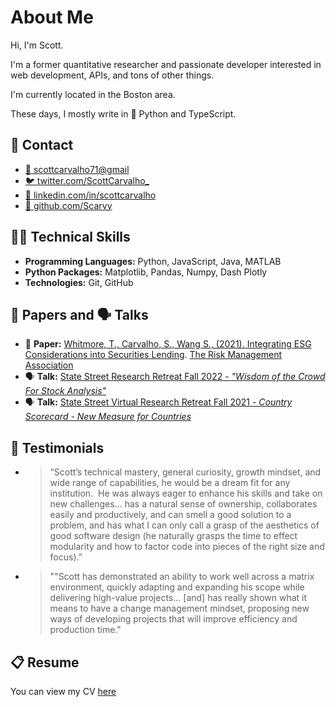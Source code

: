 # About Me

Hi, I'm Scott.

I'm a former quantitative researcher and passionate developer interested in web development, APIs, and tons of other things.

I'm currently located in the Boston area.

These days, I mostly write in 🐍 Python and TypeScript.

## 📩 Contact

- [📧 scottcarvalho71@gmail](mailto:scottcarvalho71@gmail)
- [🐦 twitter.com/ScottCarvalho_](https://twitter.com/ScottCarvalho_)
- [🔗 linkedin.com/in/scottcarvalho](https://www.linkedin.com/in/scottcarvalho)
- [👾 github.com/Scarvy](https://github.com/Scarvy)

## 👨‍💻 Technical Skills

- **Programming Languages:** Python, JavaScript, Java, MATLAB
- **Python Packages:** Matplotlib, Pandas, Numpy, Dash Plotly
- **Technologies:** Git, GitHub

## 📄 Papers and 🗣 Talks

- 📄 **Paper:** [Whitmore, T., Carvalho, S., Wang S., (2021). Integrating ESG Considerations into Securities Lending](extra/Integrating-ESG-Considerations-RMA-Doc-202108.pdf). [The Risk Management Association](https://www.rmahq.org/press-releases/2021/rma-commissioned-white-paper-provides-academic-review-of-esg-data-landscape-and-proposes-best-practices-to-incorporate-esg-into-securities-lending/?gmssopc=1)
- 🗣 **Talk:** [State Street Research Retreat Fall 2022 - *"Wisdom of the Crowd For Stock Analysis"*](https://www.statestreet.com/us/en/asset-manager/insights/live-research-retreat-fall-2022)
- 🗣 **Talk:** [State Street Virtual Research Retreat Fall 2021 - *Country Scorecard - New Measure for Countries*](extra/SST_2021_Fall_Research_Retreat_Overview.pdf)

## 👥 Testimonials

- > “Scott’s technical mastery, general curiosity, growth mindset, and wide range of capabilities, he would be a dream fit for any institution.  He was always eager to enhance his skills and take on new challenges... has a natural sense of ownership, collaborates easily and productively, and can smell a good solution to a problem, and has what I can only call a grasp of the aesthetics of good software design (he naturally grasps the time to effect modularity and how to factor code into pieces of the right size and focus).”
- > ""Scott has demonstrated an ability to work well across a matrix environment, quickly adapting and expanding his scope while delivering high-value projects... [and] has really shown what it means to have a change management mindset, proposing new ways of developing projects that will improve efficiency and production time."

## 📋 Resume

You can view my CV [here](extra/Scott%20Carvalho%20Resume.pdf)
